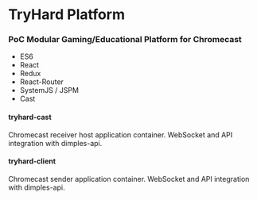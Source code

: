# TryHard Platform

### PoC Modular Gaming/Educational Platform for Chromecast

- ES6
- React
- Redux
- React-Router
- SystemJS / JSPM
- Cast

#### tryhard-cast
Chromecast receiver host application container. WebSocket and API integration with dimples-api.

#### tryhard-client
Chromecast sender application container. WebSocket and API integration with dimples-api.
